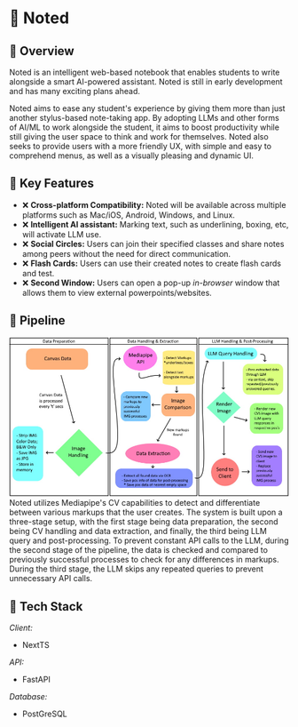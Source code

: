 # 📓 Noted

## 📌 Overview

Noted is an intelligent web-based notebook that enables students to write alongside a smart AI-powered assistant. Noted is still in early development and has many exciting plans ahead.

Noted aims to ease any student's experience by giving them more than just another stylus-based note-taking app. By adopting LLMs and other forms of AI/ML to work alongside the student, it aims to boost productivity while still giving the user space to think and work for themselves. Noted also seeks to provide users with a more friendly UX, with simple and easy to comprehend menus, as well as a visually pleasing and dynamic UI.

## 🎯 Key Features

- ❌ **Cross-platform Compatibility:** Noted will be available across multiple platforms such as Mac/iOS, Android, Windows, and Linux.
- ❌ **Intelligent AI assistant:** Marking text, such as underlining, boxing, etc, will activate LLM use.
- ❌ **Social Circles:** Users can join their specified classes and share notes among peers without the need for direct communication.
- ❌ **Flash Cards:** Users can use their created notes to create flash cards and test.
- ❌ **Second Window:** Users can open a pop-up _in-browser_ window that allows them to view external powerpoints/websites.

## 🚧 Pipeline

![noted-pipeline.png](./docs/images/CVS-LLM-Pipeline.jpg)  
Noted utilizes Mediapipe's CV capabilities to detect and differentiate between various markups that the user creates. The system is built upon a three-stage setup, with the first stage being data preparation, the second being CV handling and data extraction, and finally, the third being LLM query and post-processing. To prevent constant API calls to the LLM, during the second stage of the pipeline, the data is checked and compared to previously successful processes to check for any differences in markups. During the third stage, the LLM skips any repeated queries to prevent unnecessary API calls.

## 💽 Tech Stack

_Client:_
- NextTS

_API:_
- FastAPI
  
_Database:_
- PostGreSQL
